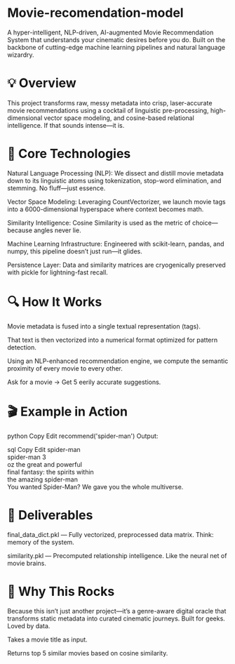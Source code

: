 # Movie-recomendation-model
A hyper-intelligent, NLP-driven, AI-augmented Movie Recommendation System that understands your cinematic desires before you do. Built on the backbone of cutting-edge machine learning pipelines and natural language wizardry.

# 💡 Overview
This project transforms raw, messy metadata into crisp, laser-accurate movie recommendations using a cocktail of linguistic pre-processing, high-dimensional vector space modeling, and cosine-based relational intelligence. If that sounds intense—it is.

# 🧠 Core Technologies
Natural Language Processing (NLP): We dissect and distill movie metadata down to its linguistic atoms using tokenization, stop-word elimination, and stemming. No fluff—just essence.

Vector Space Modeling: Leveraging CountVectorizer, we launch movie tags into a 6000-dimensional hyperspace where context becomes math.

Similarity Intelligence: Cosine Similarity is used as the metric of choice—because angles never lie.

Machine Learning Infrastructure: Engineered with scikit-learn, pandas, and numpy, this pipeline doesn’t just run—it glides.

Persistence Layer: Data and similarity matrices are cryogenically preserved with pickle for lightning-fast recall.

# 🔍 How It Works
Movie metadata is fused into a single textual representation (tags).

That text is then vectorized into a numerical format optimized for pattern detection.

Using an NLP-enhanced recommendation engine, we compute the semantic proximity of every movie to every other.

Ask for a movie → Get 5 eerily accurate suggestions.

# 🎬 Example in Action
python
Copy
Edit
recommend('spider-man')
Output:

sql
Copy
Edit
spider-man  
spider-man 3  
oz the great and powerful  
final fantasy: the spirits within  
the amazing spider-man  
You wanted Spider-Man? We gave you the whole multiverse.

# 💾 Deliverables
final_data_dict.pkl — Fully vectorized, preprocessed data matrix. Think: memory of the system.

similarity.pkl — Precomputed relationship intelligence. Like the neural net of movie brains.

# 🧠 Why This Rocks
Because this isn’t just another project—it’s a genre-aware digital oracle that transforms static metadata into curated cinematic journeys. Built for geeks. Loved by data.

Takes a movie title as input.

Returns top 5 similar movies based on cosine similarity.
